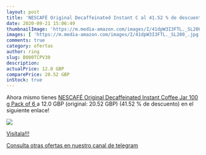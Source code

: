 ```yaml
---
layout: post
title: 'NESCAFÉ Original Decaffeinated Instant C al 41.52 % de descuento'
date: 2020-09-21 15:06:49
thumbnailImage: 'https://m.media-amazon.com/images/I/41dpW3I3FTL._SL200_.jpg'
images: [ 'https://m.media-amazon.com/images/I/41dpW3I3FTL._SL200_.jpg' ]
comments: true
category: ofertas
author: ring
slug: B000TCPV30
description:
actualPrice: 12.0 GBP
comparePrice: 20.52 GBP
inStock: true
---
```


Ahora mismo tienes [NESCAFÉ Original Decaffeinated Instant Coffee Jar  100 g  Pack of 6 ](https://www.amazon.com/dp/B000TCPV30/?tag=redken08-20) a 12.0 GBP (original: 20.52 GBP) (41.52 %  de descuento) en el siguiente enlace!

[![](https://m.media-amazon.com/images/I/41dpW3I3FTL._SL200_.jpg)](https://www.amazon.com/dp/B000TCPV30/?tag=redken08-20)

[Visítala!!!](https://www.amazon.com/dp/B000TCPV30/?tag=redken08-20)

[Consulta otras ofertas en nuestro canal de telegram](https://t.me/s/ofertas25)
